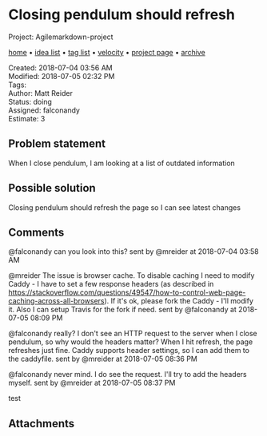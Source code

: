 # Closing pendulum should refresh

Project: Agilemarkdown-project

[home](../index.md) • [idea list](../ideas.md) • [tag list](../tags.md) • [velocity](../velocity.md) • [project page](../agilemarkdown-project.md) • [archive](archive.md)

Created: 2018-07-04 03:56 AM  
Modified: 2018-07-05 02:32 PM  
Tags:   
Author: Matt Reider  
Status: doing  
Assigned: falconandy  
Estimate: 3  

## Problem statement

When I close pendulum, I am looking at a list of outdated information

## Possible solution

Closing pendulum should refresh the page so I can see latest changes

## Comments

@falconandy can you look into this?
sent by @mreider at 2018-07-04 03:58 AM

@mreider The issue is browser cache. To disable caching I need to modify Caddy - I have to set a few response headers (as described in https://stackoverflow.com/questions/49547/how-to-control-web-page-caching-across-all-browsers).
If it's ok, please fork the Caddy - I'll modify it. Also I can setup Travis for the fork if need. 
sent by @falconandy at 2018-07-05 08:09 PM

@falconandy really? I don't see an HTTP request to the server when I close pendulum, so why would the headers matter? When I hit refresh, the page refreshes just fine. Caddy supports header settings, so I can add them to the caddyfile.
sent by @mreider at 2018-07-05 08:36 PM

@falconandy never mind. I do see the request. I'll try to add the headers myself.
sent by @mreider at 2018-07-05 08:37 PM

test

## Attachments

